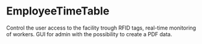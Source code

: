 # EmployeeTimeTable
Control the user access to the facility trough RFID tags, real-time monitoring of workers.
GUI for admin with the possibility to create a PDF data.
